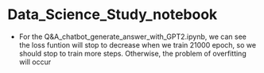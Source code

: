 # Data_Science_Study_notebook

* For the Q&A_chatbot_generate_answer_with_GPT2.ipynb, we can see the loss funtion will stop to decrease when we train 21000 epoch, so we should stop to train more steps. Otherwise, the problem of overfitting will occur
